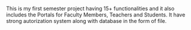 This is my first semester project having 15+ functionalities and it also includes the Portals for Faculty Members, Teachers and Students. It have strong autorization system along with database in the form of file. 
